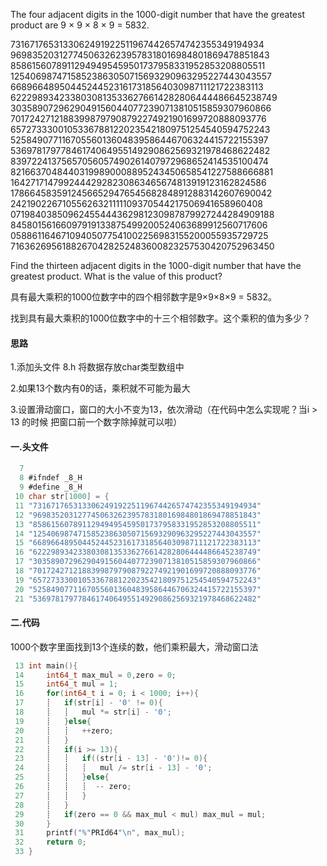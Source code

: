 The four adjacent digits in the 1000-digit number that have the greatest product are 9 × 9 × 8 × 9 = 5832.

73167176531330624919225119674426574742355349194934
96983520312774506326239578318016984801869478851843
85861560789112949495459501737958331952853208805511
12540698747158523863050715693290963295227443043557
66896648950445244523161731856403098711121722383113
62229893423380308135336276614282806444486645238749
30358907296290491560440772390713810515859307960866
70172427121883998797908792274921901699720888093776
65727333001053367881220235421809751254540594752243
52584907711670556013604839586446706324415722155397
53697817977846174064955149290862569321978468622482
83972241375657056057490261407972968652414535100474
82166370484403199890008895243450658541227588666881
16427171479924442928230863465674813919123162824586
17866458359124566529476545682848912883142607690042
24219022671055626321111109370544217506941658960408
07198403850962455444362981230987879927244284909188
84580156166097919133875499200524063689912560717606
05886116467109405077541002256983155200055935729725
71636269561882670428252483600823257530420752963450

Find the thirteen adjacent digits in the 1000-digit number that have the greatest product. What is the value of this product?

具有最大乘积的1000位数字中的四个相邻数字是9×9×8×9 = 5832。

找到具有最大乘积的1000位数字中的十三个相邻数字。这个乘积的值为多少？

#### 思路

1.添加头文件 8.h 将数据存放char类型数组中

2.如果13个数内有0的话，乘积就不可能为最大

3.设置滑动窗口，窗口的大小不变为13，依次滑动（在代码中怎么实现呢？当i  > 13 的时候 把窗口前一个数字除掉就可以啦）

#### 一.头文件

```c
  7       
  8 #ifndef _8_H
  9 #define _8_H
 10 char str[1000] = {
 11 "73167176531330624919225119674426574742355349194934"
 12 "96983520312774506326239578318016984801869478851843"
 13 "85861560789112949495459501737958331952853208805511"
 14 "12540698747158523863050715693290963295227443043557"
 15 "66896648950445244523161731856403098711121722383113"
 16 "62229893423380308135336276614282806444486645238749"
 17 "30358907296290491560440772390713810515859307960866"
 18 "70172427121883998797908792274921901699720888093776"                        
 19 "65727333001053367881220235421809751254540594752243"
 20 "52584907711670556013604839586446706324415722155397"
 21 "53697817977846174064955149290862569321978468622482"
```

#### 二.代码

1000个数字里面找到13个连续的数，他们乘积最大，滑动窗口法

```c
 13 int main(){         
 14     int64_t max_mul = 0,zero = 0;
 15     int64_t mul = 1;
 16     for(int64_t i = 0; i < 1000; i++){
 17     ┊   if(str[i] - '0' != 0){
 18     ┊   ┊   mul *= str[i] - '0';
 19     ┊   }else{      
 20     ┊   ┊   ++zero; 
 21     ┊   }           
 22     ┊   if(i >= 13){
 23     ┊   ┊   if((str[i - 13] - '0')!= 0){
 24     ┊   ┊   ┊   mul /= str[i - 13] - '0';
 25     ┊   ┊   }else{  
 26     ┊   ┊   ┊  -- zero;
 27     ┊   ┊   }       
 28     ┊   }           
 29     ┊   if(zero == 0 && max_mul < mul) max_mul = mul;
 30     }               
 31     printf("%"PRId64"\n", max_mul);                                         
 32     return 0;       
 33 }                   
```

